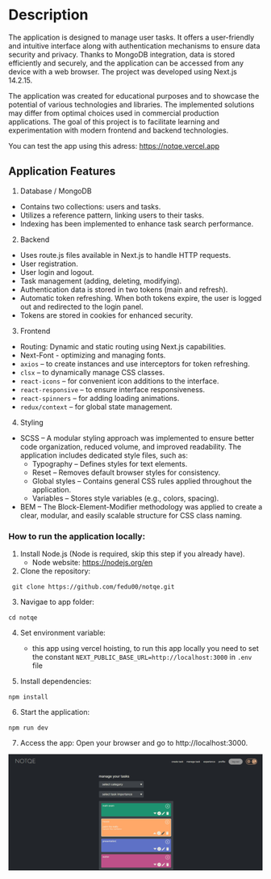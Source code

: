 # Description

The application is designed to manage user tasks. It offers a user-friendly and intuitive interface along with authentication mechanisms to ensure data security and privacy. Thanks to MongoDB integration, data is stored efficiently and securely, and the application can be accessed from any device with a web browser. The project was developed using Next.js 14.2.15.

The application was created for educational purposes and to showcase the potential of various technologies and libraries. The implemented solutions may differ from optimal choices used in commercial production applications. The goal of this project is to facilitate learning and experimentation with modern frontend and backend technologies.

You can test the app using this adress: https://notqe.vercel.app

## Application Features

1. Database / MongoDB

- Contains two collections: users and tasks.
- Utilizes a reference pattern, linking users to their tasks.
- Indexing has been implemented to enhance task search performance.

2. Backend

- Uses route.js files available in Next.js to handle HTTP requests.
- User registration.
- User login and logout.
- Task management (adding, deleting, modifying).
- Authentication data is stored in two tokens (main and refresh).
- Automatic token refreshing. When both tokens expire, the user is logged out and redirected to the login panel.
- Tokens are stored in cookies for enhanced security.

3. Frontend

- Routing: Dynamic and static routing using Next.js capabilities.
- Next-Font - optimizing and managing fonts.
- `axios` – to create instances and use interceptors for token refreshing.
- `clsx` – to dynamically manage CSS classes.
- `react-icons` – for convenient icon additions to the interface.
- `react-responsive` – to ensure interface responsiveness.
- `react-spinners` – for adding loading animations.
- `redux/context` – for global state management.

4. Styling

- SCSS – A modular styling approach was implemented to ensure better code organization, reduced volume, and improved readability. The application includes dedicated style files, such as:
  - Typography – Defines styles for text elements.
  - Reset – Removes default browser styles for consistency.
  - Global styles – Contains general CSS rules applied throughout the application.
  - Variables – Stores style variables (e.g., colors, spacing).
- BEM – The Block-Element-Modifier methodology was applied to create a clear, modular, and easily scalable structure for CSS class naming.

### How to run the application locally:

1. Install Node.js (Node is required, skip this step if you already have).
   - Node website: https://nodejs.org/en
2. Clone the repository:

```
 git clone https://github.com/fedu00/notqe.git
```

3. Navigae to app folder:

```
cd notqe
```

4. Set environment variable:

   - this app using vercel hoisting, to run this app locally you need to set the constant `NEXT_PUBLIC_BASE_URL=http://localhost:3000` in `.env` file

5. Install dependencies:

```
npm install
```

6. Start the application:

```
npm run dev
```

7. Access the app:
   Open your browser and go to http://localhost:3000.

<img src="./assets/images/notqe_image.png" alt="App view" width="800" />
